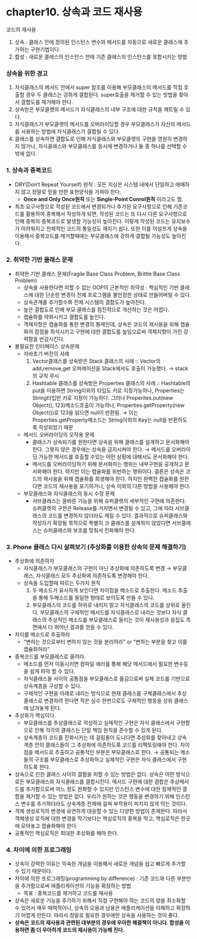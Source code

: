 # chapter10. 상속과 코드 재사용

코드의 재사용

1. 상속 : 클래스 안에 정의된 인스턴스 변수와 메서드를 자동으로 새로운 클래스에 추가하는 구현기법이다.
2. 합성 : 새로운 클래스의 인스턴스 안에 기존 클래스의 인스턴스를 포함시키는 방법

### 상속을 위한 경고

1. 자식클래스의 메서드 안에서 super 참조를 이용해 부모클래스의 메서드를 직접 호출할 경우 두 클래스는 강하게 결합된다. super호출을 제거할 수 있는 방법을 찾아서 결합도를 제거해야 한다.
2. 상속받은 부모클랫의 메서드가 자식클래스의 내부 구조에 대한 규칙을 깨트릴 수 있다.
3. 자식클래스가 부모클랫의 메서드를 오버라이딩할 경우 부모클래스가 자신의 메서드를 사용하는 방법에 자식클래스가 결합될 수 있다.
4. 클래스를 상속하면 결합도로 인해 자식클래스와 부모클랫의 구현을 영원히 변경하지 않거나, 자식클래스와 부모클래스를 동시에 변경하거나 둘 중 하나를 선택할 수 밖에 없다.

### 1. 상속과 중복코드

- DRY(Don’t Repeat Yourself) 원칙 : 모든 지싱은 시스템 내에서 단일하고 애매하지 않고 정말로 믿을 만한 표현양식을 가져야 한다.
  - **Once and Only Once원칙** 또는 **Single-Point Conrol원칙** 이라고도 함.
- 최초 요구사항으로 작성된 코드에서 변경되거나 추가된 요구사항으로 인해 기존코드를 활용하여 중복해서 작성하게 되면, 작성된 코드는 또 다시 다른 요구사항으로 인해 중복의 중복코드로 발생할 가능성이 높아진다.  이렇게 작성된 코드는 유지보수가 어려워지고 전체적인 코드의 통일성도 깨지기 쉽다. 또한 이를 어설프게 상속을 이용해서 중복코드를 제거할때에는 부모클래스에 강하게 결합될 가능성도 높아진다.

### 2. 취약한 기반 클래스 문제

- 취약한 기반 클래스 문제(Fragile Base Class Problem, Brittle Base Class Problem)
  - 상속을 사용한다면 피할 수 없는 OOP의 근본적인 취약성 : 핵심적인 기반 클래스에 대한 단순한 변경이 전체 프로그램을 불안정한 상태로 만들어버릴 수 있다.
  - 상속관계를 추가할수록 전체 시스템의 결합도가 높아진다.
  - 높은 결합도로 인해 부모 클래스를 점진적으로 개선하는 것은 어렵다.
  - 캡슐화를 약화시키고 결합도를 높인다.
  - 객체지향은 캡슐화를 통한 변경의 통제인데, 상속은 코드의 재사용을 위해 캡슐화의 잠점을 희석시키고 구현에 대한 결합도를 높임으로써 객체지향이 가진 강력함을 반감시킨다.
- 불필요한 인터페이스 상속문제
  - 자바초기 버전의 사례
    1. Vector클래스를 상속받은 Stack 클래스의 사례 :: Vector의 add,remove,get 오퍼레이션을 Stack에서도 호출이 가능했다. → stack의 규칙 무시
    2. Hashtable 클래스를 상속받은 Properties 클래스의 사례 :: Hashtable의 put을 이용하면 String이외의 타입도 키로 지정가능하나, Properties는 String타입만 키로 지정이 가능하다. 그러나 Properites.put(new Object(), 123)메소드호출이 가능하나, Properties.getProperty(new Object())로 123을 읽으면 null이 반환됨. → 이는 Properties.getProperty메소드는 String이외의 Key는 null을 반환하도록 작성되었기 때문
  - 메서드 오버라이딩의 오작용 문제
    - 클래스가 상속되기를 원한다면 상속을 위해 클래스를 설계하고 문서화해야 한다. 그렇지 않은 경우에는 상속을 금지시켜야 한다.  → 메서드를 오버라이딩 가능한 메서드를 호출할 수있는 어떤 상황에 대해서도 문서화해야 한다.
    - 메서드를 오버라이딩하기 위해 문서화하는 행위는 내부구현을 공개하고 문서화해야 한다. 하지만 이는 캡술화를 위반하는 행위이다. 결론은 상속은 코드의 재사용을 위해 캡슐화를 희생해야 한다. 하지만 완벽한 캡슐화를 원한다면 코드의 재사용을 포기하거나, 상속 이외의 다른 방법을 사용해야 한다.
  - 부모클래스와 자식클래스의 동시 수정 문제
    - 서브클래스는 올바른 기능을 위해 슈퍼클랫의 세부적인 구현에 의존한다. 슈퍼클랫의 구현은 Release를 거치면서 변경될 수 있고, 그에 따라 서브클래스의 코드를 변경하지 않더라도 깨질 수 있다. 결과적으로 슈퍼클래스와 작성자가 확장될 목적으로 특별히 크 클래스를 설계하지 않았다면 서브클래스는 슈퍼클래스와 보조를 맞춰서 진화해야 한다.

### 3. Phone 클래스 다시 살펴보기 (추상화를 이용한 상속의 문제 해결하기)

- 추상화에 의존하자
  - 자식클래스가 부모클래스의 구현이 아닌 추상화에 의존하도록 변경 → 부모클래스, 자식클래스 모두 추상화에 의존하도록 변경해야 한다.
  - 상속을 도입할때 따르는 두가지 원칙
    1. 두 메소드가 유사하게 보인다면 차이점을 메소드로 추출한다. 메소드 추출을 통해 두메소드를 동일한 형태로 보이도록 만들 수 있다.
    2. 부모클래스의 코드를 하위로 내리지 말고 자식클래스의 코드를 상위로 올린다. 부모클래스의 구체적인 메서드를 자식클래스로 내리는 것보다 자식 클래스의 추상적인 메소드를 부모클래스로 올리는 것이 재사용성과 응집도 측면애서 더 뛰어난 결과를 얻을 수 있다.
- 차이를 메소드로 추출하라
  - “변하는 것으로부터 변하지 않는 것을 분리하라” or “변하는 부분을 찾고 이를 캡슐화하라”
- 중복코드를 부모클래스로 올려라.
  - 메소드를 먼저 이동시키면 컴파일 에러를 통해 해당 메서드에서 필요한 변수등을 쉽게 파악 할 수 있다.
  - 자식클래스들 사이의 공통점을 부모클래스로 옮김으로써 실제 코드를 기반으로 상속계층을 구성할 수 있다.
  - 구체적인 구현을 아래로 내리는 방식으로 현재 클래스를 구체클래스에서 추상클래스로 변경하려 한다면 작은 실수 한번으로도 구체적인 행동을 상위 클래스에 남겨놓게 된다.
- 추상화가 핵심이다.
  - 부모클래스를 추상클래스로 작성하고 실제적인 구현은 자식 클래스에서 구현함으로 인해 각각의 클래스는 단일 책임 원칙을 준수할 수 있게 된다.
  - 상속계층이 코드를 진화시키는 데 걸림돌이 도니다면 추상화를 찾아내고 상속계층 안의 클래스들이 그 추상화에 의존하도록 코드를 리팩토링해야 한다. 차이점을 메서드로 추출하고 공통적인 부분은 부모클래스로 한다. → 공통되는 메소들의 구조를 부모클래스로 추상화하고 실제적인 구현은 자식 클래스에서 구현하도록 한다.
- 상속으로 인한 클래스 사이의 결합을 피할 수 있는 방법은 없다. 상속은 어떤 방식으로든 부모클래스와 자식클래스를 결합시킨다. 메서드 구현에 대한 결합은 추상메서드를 추가함으로써 어느 정도 완화할 수 있지만 인스턴스 변수에 대한 잠재적인 결합을 제거할 수 있는 방법은 없다. 우리가 원하는 것은 행동을 변경하기 위해 인스턴스 변수를 추가하더라도 상속계층 전체에 걸쳐 부작용이 퍼지지 않게 막는 것이다.
- 객체 생성로직의 변경에 유연하게 대응할 수 있는 다양한 방법이 존재한다. 따라서 객체생성 로직에 대한 변경을 막기보다는 핵심로직의 중복을 막고, 핵심로직은 한곳에 모아놓고 캡슐화해야 한다.
- 공통적인 핵심로직은 최대한 추상화를 해야 한다.

### 4. 차이에 의한 프로그래밍

- 상속이 강력한 이유는 익숙한 개념을 이용해서 새로운 개념을 쉽고 빠르게 추가할 수 있기 때문이다.
- 차이에 의한 프로그래밍(programming by difference) : 기존 코드와 다른 부분만을 추가함으로써 애플리케이션의 기능을 확장하는 방법
  - 목표  : 중복코드를 제거하고 코드를 재사용
- 상속은 새로운 기능을 추가하기 위해서 직접 구현해야 하는 코드의 양을 최소화할 수 있어서 매우 매력적이나, 상속의 오용과 남용은 애플리케이션을 이해하고 확장하기 어렵게 만든다. 따라서 정말로 필요한 경우에만 상속을 사용하는 것이 좋다.
- **상속은 코드의 재사용과 관련된 대부분의 경우에 우아한 해결책이 아니다. 합성을 이용하면 좀 더 우아하게 코드의 재사용이 가능해 진다.**
